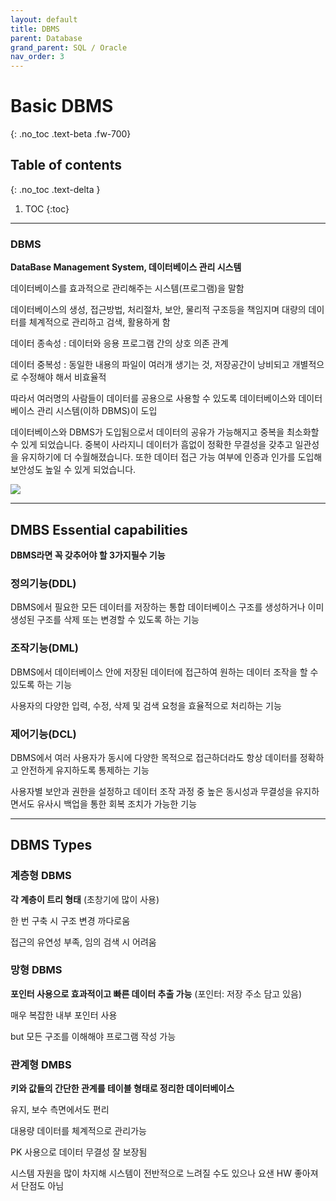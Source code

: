 ```yaml
---
layout: default
title: DBMS
parent: Database
grand_parent: SQL / Oracle
nav_order: 3
---
```


# Basic DBMS 
{: .no_toc .text-beta .fw-700}

## Table of contents
{: .no_toc .text-delta }

1. TOC
{:toc}

---

### DBMS

**DataBase Management System, 데이터베이스 관리 시스템**

데이터베이스를 효과적으로 관리해주는 시스템(프로그램)을 말함

데이터베이스의 생성, 접근방법, 처리절차, 보안, 물리적 구조등을 책임지며 대량의 데이터를 체계적으로 관리하고 검색, 활용하게 함

데이터 종속성 : 데이터와 응용 프로그램 간의 상호 의존 관계

데이터 중복성 : 동일한 내용의 파일이 여러개 생기는 것, 저장공간이 낭비되고 개별적으로 수정해야 해서 비효율적

따라서 여러명의 사람들이 데이터를 공용으로 사용할 수 있도록 데이터베이스와 데이터베이스 관리 시스템(이하 DBMS)이 도입

데이터베이스와 DBMS가 도입됨으로서 데이터의 공유가 가능해지고 중복을 최소화할 수 있게 되었습니다. 중복이 사라지니 데이터가 흠없이 정확한 무결성을 갖추고 일관성을 유지하기에 더 수월해졌습니다. 또한 데이터 접근 가능 여부에 인증과 인가를 도입해 보안성도 높일 수 있게 되었습니다.

![](https://gekdev.github.io/docs/sql/database/example/dbsm_product.png)

---

## DMBS Essential capabilities

**DBMS라면 꼭 갖추어야 할 3가지필수 기능**

### 정의기능(DDL)

DBMS에서 필요한 모든 데이터를 저장하는 통합 데이터베이스 구조를 생성하거나 이미 생성된 구조를 삭제 또는 변경할 수 있도록 하는 기능

### 조작기능(DML)

DBMS에서 데이터베이스 안에 저장된 데이터에 접근하여 원하는 데이터 조작을 할 수 있도록 하는 기능

사용자의 다양한 입력, 수정, 삭제 및 검색 요청을 효율적으로 처리하는 기능

### 제어기능(DCL)

DBMS에서 여러 사용자가 동시에 다양한 목적으로 접근하더라도 항상 데이터를 정확하고 안전하게 유지하도록 통제하는 기능

사용자별 보안과 권한을 설정하고 데이터 조작 과정 중 높은 동시성과 무결성을 유지하면서도 유사시 백업을 통한 회복 조치가 가능한 기능

---

## DBMS Types

### 계층형 DBMS

**각 계층이 트리 형태** (초창기에 많이 사용)

한 번 구축 시 구조 변경 까다로움

접근의 유연성 부족, 임의 검색 시 어려움

### 망형 DBMS

**포인터 사용으로 효과적이고 빠른 데이터 추출 가능** (포인터: 저장 주소 담고 있음)

매우 복잡한 내부 포인터 사용

but 모든 구조를 이해해야 프로그램 작성 가능

### 관계형 DMBS

**키와 값들의 간단한 관계를 테이블 형태로 정리한 데이터베이스**

유지, 보수 측면에서도 편리

대용량 데이터를 체계적으로 관리가능

PK 사용으로 데이터 무결성 잘 보장됨

시스템 자원을 많이 차지해 시스템이 전반적으로 느려질 수도 있으나 요샌 HW 좋아져서 단점도 아님
